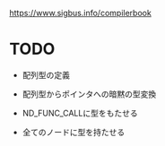 https://www.sigbus.info/compilerbook

# TODO
* 配列型の定義
* 配列型からポインタへの暗黙の型変換

* ND_FUNC_CALLに型をもたせる
* 全てのノードに型を持たせる
